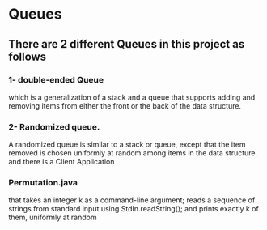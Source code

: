 # Queues
## There are 2 different Queues in this project as follows
### 1- double-ended Queue
which is a generalization of a stack and a queue that supports adding and removing items from either the front or the back of the data structure.
### 2- Randomized queue.
A randomized queue is similar to a stack or queue, except that the item removed is chosen uniformly at random among items in the data structure.
and there is a Client Application
### Permutation.java
that takes an integer k as a command-line argument; reads a sequence of strings from standard input using StdIn.readString(); and prints exactly k of them, uniformly at random
